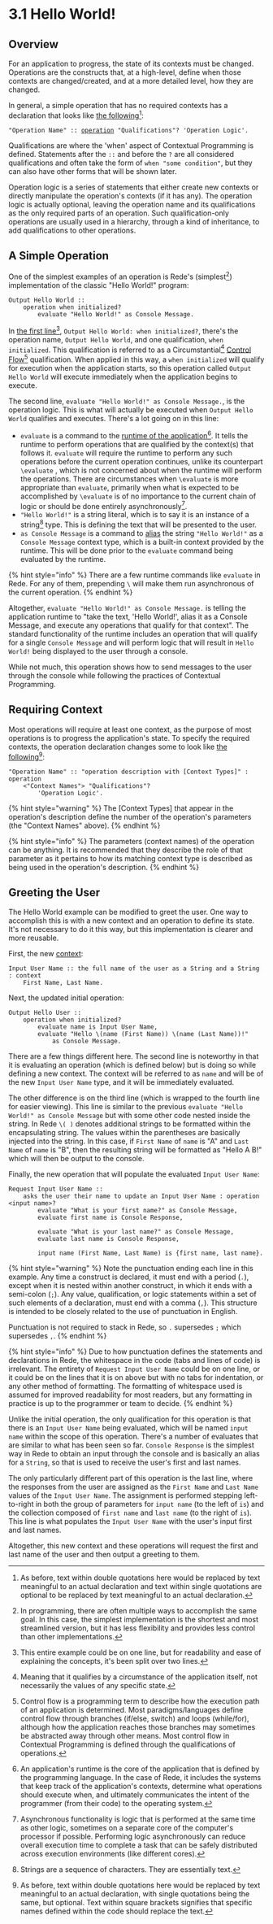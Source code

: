 # 3.1  Hello World!

## Overview

For an application to progress, the state of its contexts must be changed. Operations are the constructs that, at a high-level, define when those contexts are changed/created, and at a more detailed level, how they are changed.

In general, a simple operation that has no required contexts has a declaration that looks like [the following](#user-content-fn-1)[^1]:

<pre><code>"Operation Name" :: <a data-footnote-ref href="#user-content-fn-2">operation</a> "Qualifications"? 'Operation Logic'.
</code></pre>

Qualifications are where the 'when' aspect of Contextual Programming is defined. Statements after the `::` and before the `?` are all considered qualifications and often take the form of `when "some condition"`, but they can also have other forms that will be shown later.

Operation logic is a series of statements that either create new contexts or directly manipulate the operation's contexts (if it has any). The operation logic is actually optional, leaving the operation name and its qualifications as the only required parts of an operation. Such qualification-only operations are usually used in a hierarchy, through a kind of inheritance, to add qualifications to other operations.



## A Simple Operation

One of the simplest examples of an operation is Rede's (simplest[^3]) implementation of the classic "Hello World!" program:

```
Output Hello World :: 
    operation when initialized?
        evaluate "Hello World!" as Console Message.
```

In [the first line](#user-content-fn-4)[^4], `Output Hello World: when initialized?`, there's the operation name, `Output Hello World`, and one qualification, `when initialized`. This qualification is referred to as a Circumstantial[^5] [Control Flow](#user-content-fn-6)[^6] qualification. When applied in this way, a `when initialized` will qualify for execution when the application starts, so this operation called `Output Hello World` will execute immediately when the application begins to execute.

The second line, `evaluate "Hello World!" as Console Message.`, is the operation logic. This is what will actually be executed when `Output Hello World` qualifies and executes. There's a lot going on in this line:

* `evaluate` is a command to the [runtime of the application](#user-content-fn-7)[^7]. It tells the runtime to perform operations that are qualified by the context(s) that follows it. `evaluate` will require the runtime to perform any such operations before the current operation continues, unlike its counterpart `\evaluate` , which is not concerned about when the runtime will perform the operations. There are circumstances when `\evaluate` is more appropriate than `evaluate`, primarily when what is expected to be accomplished by `\evaluate` is of no importance to the current chain of logic or should be done entirely asynchronously[^8].
* `"Hello World!"` is a string literal, which is to say it is an instance of a string[^9] type. This is defining the text that will be presented to the user.
* `as Console Message` is a command to [alias](../chapter-2-creating-context/2.3-adaptation.md#aliasing) the string `"Hello World!"` as a `Console Message` context type, which is a built-in context provided by the runtime. This will be done prior to the `evaluate` command being evaluated by the runtime.

{% hint style="info" %}
There are a few runtime commands like `evaluate` in Rede. For any of them, prepending `\` will make them run asynchronous of the current operation.
{% endhint %}

Altogether, `evaluate "Hello World!" as Console Message.` is telling the application runtime to "take the text, 'Hello World!', alias it as a Console Message, and execute any operations that qualify for that context". The standard functionality of the runtime includes an operation that will qualify for a single `Console Message` and will perform logic that will result in `Hello World!` being displayed to the user through a console.

While not much, this operation shows how to send messages to the user through the console while following the practices of Contextual Programming.



## Requiring Context

Most operations will require at least one context, as the purpose of most operations is to progress the application's state. To specify the required contexts, the operation declaration changes some to look like [the following](#user-content-fn-10)[^10]:

```
"Operation Name" :: "operation description with [Context Types]" : operation 
    <"Context Names"> "Qualifications"? 
        'Operation Logic'.
```

{% hint style="warning" %}
The \[Context Types] that appear in the operation's description define the number of the operation's parameters (the "Context Names" above).
{% endhint %}

{% hint style="info" %}
The parameters (context names) of the operation can be anything. It is recommended that they describe the role of that parameter as it pertains to how its matching context type is described as being used in the operation's description.
{% endhint %}



## Greeting the User

The Hello World example can be modified to greet the user. One way to accomplish this is with a new context and an operation to define its state. It's not necessary to do it this way, but this implementation is clearer and more reusable.

First, the new [context](../chapter-2-creating-context/2.1-organizing-data.md#defining-a-context):

```
Input User Name :: the full name of the user as a String and a String : context
    First Name, Last Name.
```

Next, the updated initial operation:

```
Output Hello User :: 
    operation when initialized?
        evaluate name is Input User Name,
        evaluate "Hello \(name (First Name)) \(name (Last Name))!" 
            as Console Message.
```

There are a few things different here. The second line is noteworthy in that it is evaluating an operation (which is defined below) but is doing so while defining a new context. The context will be referred to as `name` and will be of the new `Input User Name` type, and it will be immediately evaluated.

The other difference is on the third line (which is wrapped to the fourth line for easier viewing). This line is similar to the previous `evaluate "Hello World!" as Console Message` but with some other code nested inside the string. In Rede `\( )` denotes additional strings to be formatted within the encapsulating string. The values within the parentheses are basically injected into the string. In this case, if `First Name` of `name` is "A" and `Last Name` of `name` is "B", then the resulting string will be formatted as "Hello A B!" which will then be output to the console.

Finally, the new operation that will populate the evaluated `Input User Name`:

```
Request Input User Name :: 
    asks the user their name to update an Input User Name : operation <input name>?
        evaluate "What is your first name?" as Console Message,
        evaluate first name is Console Response,
        
        evaluate "What is your last name?" as Console Message,
        evaluate last name is Console Response,
        
        input name (First Name, Last Name) is {first name, last name}.
```

{% hint style="warning" %}
Note the punctuation ending each line in this example. Any time a construct is declared, it must end with a period (`.`), except when it is nested within another construct, in which it ends with a semi-colon (`;`). Any value, qualification, or logic statements within a set of such elements of a declaration, must end with a comma (`,`). This structure is intended to be closely related to the use of punctuation in English.

Punctuation is not required to stack in Rede, so `.` supersedes `;` which supersedes `,`.
{% endhint %}

{% hint style="info" %}
Due to how punctuation defines the statements and declarations in Rede, the whitespace in the code (tabs and lines of code) is irrelevant. The entirety of `Request Input User Name` could be on one line, or it could be on the lines that it is on above but with no tabs for indentation, or any other method of formatting. The formatting of whitespace used is assumed for improved readability for most readers, but any formatting in practice is up to the programmer or team to decide.
{% endhint %}

Unlike the initial operation, the only qualification for this operation is that there is an `Input User Name` being evaluated, which will be named `input name` within the scope of this operation. There's a number of evaluates that are similar to what has been seen so far. `Console Response` is the simplest way in Rede to obtain an input through the console and is basically an alias for a `String`, so that is used to receive the user's first and last names.

The only particularly different part of this operation is the last line, where the responses from the user are assigned as the `First Name` and `Last Name` values of the `Input User Name`. The assignment is performed stepping left-to-right in both the group of parameters for `input name` (to the left of `is`) and the collection composed of `first name` and `last name` (to the right of `is`). This line is what populates the `Input User Name` with the user's input first and last names.

Altogether, this new context and these operations will request the first and last name of the user and then output a greeting to them.

[^1]: As before, text within double quotations here would be replaced by text meaningful to an actual declaration and text within single quotations are optional to be replaced by text meaningful to an actual declaration.

[^2]: The word "operation" is required before the "Qualification" to denote this construct as an operation.

[^3]: In programming, there are often multiple ways to accomplish the same goal. In this case, the simplest implementation is the shortest and most streamlined version, but it has less flexibility and provides less control than other implementations.

[^4]: This entire example could be on one line, but for readability and ease of explaining the concepts, it's been split over two lines.

[^5]: Meaning that it qualifies by a circumstance of the application itself, not necessarily the values of any specific state.

[^6]: Control flow is a programming term to describe how the execution path of an application is determined. Most paradigms/languages define control flow through branches (if/else, switch) and loops (while/for), although how the application reaches those branches may sometimes be abstracted away through other means. Most control flow in Contextual Programming is defined through the qualifications of operations.

[^7]: An application's runtime is the core of the application that is defined by the programming language. In the case of Rede, it includes the systems that keep track of the application's contexts, determine what operations should execute when, and ultimately communicates the intent of the programmer (from their code) to the operating system.

[^8]: Asynchronous functionality is logic that is performed at the same time as other logic, sometimes on a separate core of the computer's processor if possible. Performing logic asynchronously can reduce overall execution time to complete a task that can be safely distributed across execution environments (like different cores).

[^9]: Strings are a sequence of characters. They are essentially text.

[^10]: As before, text within double quotations here would be replaced by text meaningful to an actual declaration, with single quotations being the same, but optional. Text within square brackets signifies that specific names defined within the code should replace the text.
